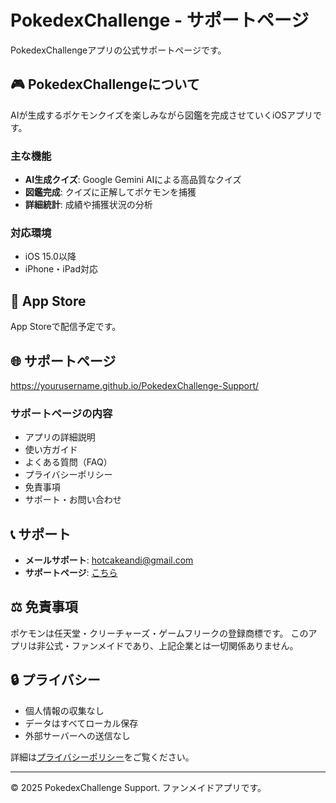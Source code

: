 # PokedexChallenge - サポートページ

PokedexChallengeアプリの公式サポートページです。

## 🎮 PokedexChallengeについて

AIが生成するポケモンクイズを楽しみながら図鑑を完成させていくiOSアプリです。

### 主な機能
- **AI生成クイズ**: Google Gemini AIによる高品質なクイズ
- **図鑑完成**: クイズに正解してポケモンを捕獲
- **詳細統計**: 成績や捕獲状況の分析

### 対応環境
- iOS 15.0以降
- iPhone・iPad対応

## 📱 App Store

App Storeで配信予定です。

## 🌐 サポートページ

https://yourusername.github.io/PokedexChallenge-Support/

### サポートページの内容
- アプリの詳細説明
- 使い方ガイド
- よくある質問（FAQ）
- プライバシーポリシー
- 免責事項
- サポート・お問い合わせ

## 📞 サポート

- **メールサポート**: hotcakeandi@gmail.com
- **サポートページ**: [こちら](https://yourusername.github.io/PokedexChallenge-Support/#support)

## ⚖️ 免責事項

ポケモンは任天堂・クリーチャーズ・ゲームフリークの登録商標です。
このアプリは非公式・ファンメイドであり、上記企業とは一切関係ありません。

## 🔒 プライバシー

- 個人情報の収集なし
- データはすべてローカル保存
- 外部サーバーへの送信なし

詳細は[プライバシーポリシー](https://yourusername.github.io/PokedexChallenge-Support/#privacy)をご覧ください。

---

© 2025 PokedexChallenge Support. ファンメイドアプリです。